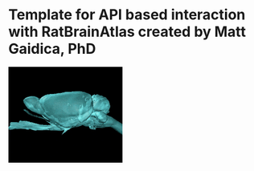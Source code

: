 # Template for API based interaction with RatBrainAtlas created by Matt Gaidica, PhD

<img src="https://github.com/AdamAdonyi/RatBrainAtlasAPI/blob/main/RatBrain.gif" alt="Rat brain atlas" width="45%" height="45%" align="center"/>

